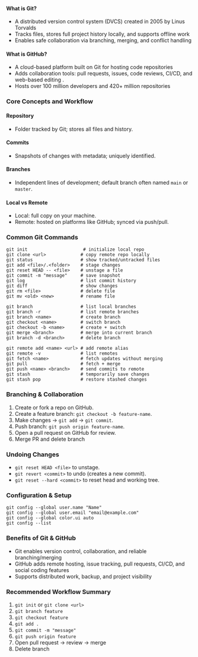 #### What is Git?

* A distributed version control system (DVCS) created in 2005 by Linus Torvalds 
* Tracks files, stores full project history locally, and supports offline work 
* Enables safe collaboration via branching, merging, and conflict handling 

#### What is GitHub?

* A cloud-based platform built on Git for hosting code repositories 
* Adds collaboration tools: pull requests, issues, code reviews, CI/CD, and web-based editing .
* Hosts over 100 million developers and 420+ million repositories 

### Core Concepts and Workflow

#### Repository

* Folder tracked by Git; stores all files and history.

#### Commits

* Snapshots of changes with metadata; uniquely identified.

#### Branches

* Independent lines of development; default branch often named `main` or `master`.

#### Local vs Remote

* Local: full copy on your machine.
* Remote: hosted on platforms like GitHub; synced via push/pull.

### Common Git Commands

```
git init                     # initialize local repo
git clone <url>             # copy remote repo locally
git status                  # show tracked/untracked files
git add <file>/.<folder>    # stage changes
git reset HEAD -- <file>    # unstage a file
git commit -m "message"     # save snapshot
git log                     # list commit history
git diff                    # show changes
git rm <file>               # delete file
git mv <old> <new>          # rename file

git branch                  # list local branches
git branch -r               # list remote branches
git branch <name>           # create branch
git checkout <name>         # switch branch
git checkout -b <name>      # create + switch
git merge <branch>          # merge into current branch
git branch -d <branch>      # delete branch

git remote add <name> <url> # add remote alias
git remote -v               # list remotes
git fetch <name>            # fetch updates without merging
git pull                    # fetch + merge
git push <name> <branch>    # send commits to remote
git stash                   # temporarily save changes
git stash pop               # restore stashed changes
```


### Branching & Collaboration

1. Create or fork a repo on GitHub.
2. Create a feature branch:
   `git checkout -b feature-name`.
3. Make changes → `git add` → `git commit`.
4. Push branch:
   `git push origin feature-name`.
5. Open a pull request on GitHub for review.
6. Merge PR and delete branch 


### Undoing Changes

* `git reset HEAD <file>` to unstage.
* `git revert <commit>` to undo (creates a new commit).
* `git reset --hard <commit>` to reset head and working tree.

### Configuration & Setup

```
git config --global user.name "Name"
git config --global user.email "email@example.com"
git config --global color.ui auto
git config --list
```

### Benefits of Git & GitHub

* Git enables version control, collaboration, and reliable branching/merging
* GitHub adds remote hosting, issue tracking, pull requests, CI/CD, and social coding features 
* Supports distributed work, backup, and project visibility

### Recommended Workflow Summary

1. `git init` or `git clone <url>`
2. `git branch feature`
3. `git checkout feature`
4. `git add .`
5. `git commit -m "message"`
6. `git push origin feature`
7. Open pull request → review → merge
8. Delete branch

